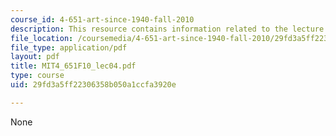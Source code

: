 ```yaml
---
course_id: 4-651-art-since-1940-fall-2010
description: This resource contains information related to the lecture "abstract expressionism."
file_location: /coursemedia/4-651-art-since-1940-fall-2010/29fd3a5ff22306358b050a1ccfa3920e_MIT4_651F10_lec04.pdf
file_type: application/pdf
layout: pdf
title: MIT4_651F10_lec04.pdf
type: course
uid: 29fd3a5ff22306358b050a1ccfa3920e

---
```

None